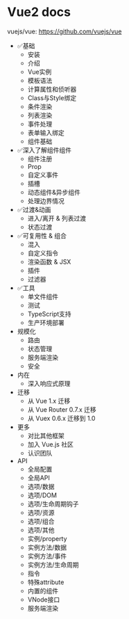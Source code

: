 # Vue2 docs
vuejs/vue: https://github.com/vuejs/vue
- ✅基础
    - 安装
    - 介绍
    - Vue实例
    - 模板语法
    - 计算属性和侦听器
    - Class与Style绑定
    - 条件渲染
    - 列表渲染
    - 事件处理
    - 表单输入绑定
    - 组件基础
- ✅深入了解组件组件
    - 组件注册
    - Prop
    - 自定义事件
    - 插槽
    - 动态组件&异步组件
    - 处理边界情况
- ✅过渡&动画
    - 进入/离开 & 列表过渡
    - 状态过渡
- ✅可复用性 & 组合
    - 混入
    - 自定义指令
    - 渲染函数 & JSX
    - 插件
    - 过滤器
- ✅工具
    - 单文件组件
    - 测试
    - TypeScript支持
    - 生产环境部署
- 规模化
    - 路由
    - 状态管理
    - 服务端渲染
    - 安全
- 内在
    - 深入响应式原理
- 迁移
    - 从 Vue 1.x 迁移
    - 从 Vue Router 0.7.x 迁移
    - 从 Vuex 0.6.x 迁移到 1.0
- 更多
    - 对比其他框架
    - 加入 Vue.js 社区
    - 认识团队
- API
    - 全局配置
    - 全局API
    - 选项/数据
    - 选项/DOM
    - 选项/生命周期钩子
    - 选项/资源
    - 选项/组合
    - 选项/其他
    - 实例/property
    - 实例方法/数据
    - 实例方法/事件
    - 实例方法/生命周期
    - 指令
    - 特殊attribute
    - 内置的组件
    - VNode接口
    - 服务端渲染